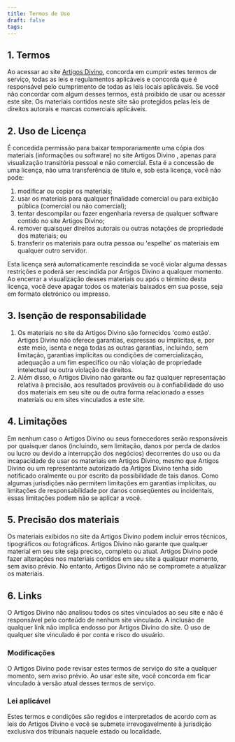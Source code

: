 ```yaml
---
title: Termos de Uso
draft: false
tags:
---
```


## 1. Termos

Ao acessar ao site [Artigos Divino](https://edygraph.github.io/artigosdivino/), concorda em cumprir estes termos de serviço, todas as leis e regulamentos aplicáveis ​​e concorda que é responsável pelo cumprimento de todas as leis locais aplicáveis. Se você não concordar com algum desses termos, está proibido de usar ou acessar este site. Os materiais contidos neste site são protegidos pelas leis de direitos autorais e marcas comerciais aplicáveis.

## 2. Uso de Licença

É concedida permissão para baixar temporariamente uma cópia dos materiais (informações ou software) no site Artigos Divino , apenas para visualização transitória pessoal e não comercial. Esta é a concessão de uma licença, não uma transferência de título e, sob esta licença, você não pode: 

1. modificar ou copiar os materiais; 
2. usar os materiais para qualquer finalidade comercial ou para exibição pública (comercial ou não comercial); 
3. tentar descompilar ou fazer engenharia reversa de qualquer software contido no site Artigos Divino; 
4. remover quaisquer direitos autorais ou outras notações de propriedade dos materiais; ou 
5. transferir os materiais para outra pessoa ou 'espelhe' os materiais em qualquer outro servidor.

Esta licença será automaticamente rescindida se você violar alguma dessas restrições e poderá ser rescindida por Artigos Divino a qualquer momento. Ao encerrar a visualização desses materiais ou após o término desta licença, você deve apagar todos os materiais baixados em sua posse, seja em formato eletrónico ou impresso.

## 3. Isenção de responsabilidade

1. Os materiais no site da Artigos Divino são fornecidos 'como estão'. Artigos Divino não oferece garantias, expressas ou implícitas, e, por este meio, isenta e nega todas as outras garantias, incluindo, sem limitação, garantias implícitas ou condições de comercialização, adequação a um fim específico ou não violação de propriedade intelectual ou outra violação de direitos.
2. Além disso, o Artigos Divino não garante ou faz qualquer representação relativa à precisão, aos resultados prováveis ​​ou à confiabilidade do uso dos materiais em seu site ou de outra forma relacionado a esses materiais ou em sites vinculados a este site.

## 4. Limitações

Em nenhum caso o Artigos Divino ou seus fornecedores serão responsáveis ​​por quaisquer danos (incluindo, sem limitação, danos por perda de dados ou lucro ou devido a interrupção dos negócios) decorrentes do uso ou da incapacidade de usar os materiais em Artigos Divino, mesmo que Artigos Divino ou um representante autorizado da Artigos Divino tenha sido notificado oralmente ou por escrito da possibilidade de tais danos. Como algumas jurisdições não permitem limitações em garantias implícitas, ou limitações de responsabilidade por danos conseqüentes ou incidentais, essas limitações podem não se aplicar a você.

## 5. Precisão dos materiais

Os materiais exibidos no site da Artigos Divino podem incluir erros técnicos, tipográficos ou fotográficos. Artigos Divino não garante que qualquer material em seu site seja preciso, completo ou atual. Artigos Divino pode fazer alterações nos materiais contidos em seu site a qualquer momento, sem aviso prévio. No entanto, Artigos Divino não se compromete a atualizar os materiais.

## 6. Links

O Artigos Divino não analisou todos os sites vinculados ao seu site e não é responsável pelo conteúdo de nenhum site vinculado. A inclusão de qualquer link não implica endosso por Artigos Divino do site. O uso de qualquer site vinculado é por conta e risco do usuário.

  

### Modificações

O Artigos Divino pode revisar estes termos de serviço do site a qualquer momento, sem aviso prévio. Ao usar este site, você concorda em ficar vinculado à versão atual desses termos de serviço.

### Lei aplicável

Estes termos e condições são regidos e interpretados de acordo com as leis do Artigos Divino e você se submete irrevogavelmente à jurisdição exclusiva dos tribunais naquele estado ou localidade.
